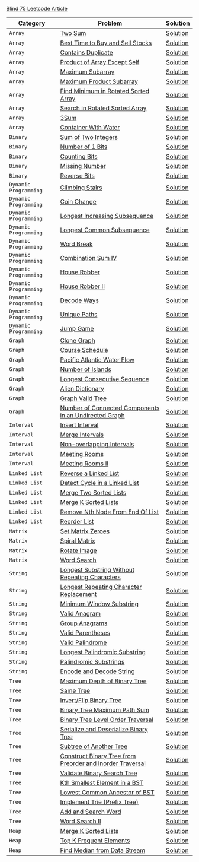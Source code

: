 [Blind 75 Leetcode Article ](https://leetcode.com/discuss/general-discussion/460599/blind-75-leetcode-questions)

| **Category**          | **Problem**                                                                                                                                           | **Solution**                                                                       |
| --------------------- | ----------------------------------------------------------------------------------------------------------------------------------------------------- | ---------------------------------------------------------------------------------- |
| `Array`               | [Two Sum](https://leetcode.com/problems/two-sum/)                                                                                                     | [Solution](./Arrays/01_two_sum.ts)                                                 |
| `Array`               | [Best Time to Buy and Sell Stocks](https://leetcode.com/problems/best-time-to-buy-and-sell-stock/)                                                    | [Solution](./Arrays/02_best_time_to_buy_and_sell_stock.ts)                         |
| `Array`               | [Contains Duplicate](https://leetcode.com/problems/contains-duplicate/)                                                                               | [Solution](./Arrays/03_contains_duplicate.ts)                                      |
| `Array`               | [Product of Array Except Self](https://leetcode.com/problems/product-of-array-except-self/)                                                           | [Solution](./Arrays/04_product_of_array_except_self.ts)                            |
| `Array`               | [Maximum Subarray](https://leetcode.com/problems/maximum-subarray/)                                                                                   | [Solution](./Arrays/05_maximum_subarray.ts)                                        |
| `Array`               | [Maximum Product Subarray](https://leetcode.com/problems/maximum-product-subarray/)                                                                   | [Solution](./Arrays/06_maximum_product_subarray.ts)                                |
| `Array`               | [Find Minimum in Rotated Sorted Array](https://leetcode.com/problems/find-minimum-in-rotated-sorted-array/)                                           | [Solution](./Arrays/07_find_minimum_in_rotated_sorted_array.ts)                    |
| `Array`               | [Search in Rotated Sorted Array](https://leetcode.com/problems/search-in-rotated-sorted-array/)                                                       | [Solution](./Arrays/08_search_in_rotated_sorted_array.ts)                          |
| `Array`               | [3Sum](https://leetcode.com/problems/3sum/)                                                                                                           | [Solution](./Arrays/09_3Sum.ts)                                                    |
| `Array`               | [Container With Water](https://leetcode.com/problems/container-with-most-water/)                                                                      | [Solution](./Arrays/10_container_with_most_water.ts)                               |
| `Binary`              | [Sum of Two Integers](https://leetcode.com/problems/sum-of-two-integers/)                                                                             | [Solution](./Binary/01_sum_of_two_integers.ts)                                     |
| `Binary`              | [Number of 1 Bits](https://leetcode.com/problems/number-of-1-bits/)                                                                                   | [Solution](./Binary/02_number_of_1_bits.ts)                                        |
| `Binary`              | [Counting Bits](https://leetcode.com/problems/counting-bits/)                                                                                         | [Solution](./Binary/03_counting_bits.ts)                                           |
| `Binary`              | [Missing Number](https://leetcode.com/problems/missing-number/)                                                                                       | [Solution](./Binary/04_missing_number.ts)                                          |
| `Binary`              | [Reverse Bits](https://leetcode.com/problems/reverse-bits/)                                                                                           | [Solution](./Binary/05_reverse_bits.ts)                                            |
| `Dynamic Programming` | [Climbing Stairs](https://leetcode.com/problems/climbing-stairs/)                                                                                     | [Solution](./Dynamic-Programming/01_climbing_stairs.ts)                            |
| `Dynamic Programming` | [Coin Change](https://leetcode.com/problems/coin-change/)                                                                                             | [Solution](./Dynamic-Programming/02_coin_change.ts)                                |
| `Dynamic Programming` | [Longest Increasing Subsequence](https://leetcode.com/problems/longest-increasing-subsequence/)                                                       | [Solution](./Dynamic-Programming/03_longest_increasing_subsequence.ts)             |
| `Dynamic Programming` | [Longest Common Subsequence](https://leetcode.com/problems/longest-common-subsequence/)                                                               | [Solution](./Dynamic-Programming/04_longest_common_subsequence.ts)                 |
| `Dynamic Programming` | [Word Break](https://leetcode.com/problems/word-break/)                                                                                               | [Solution](./Dynamic-Programming/05_word_break.ts)                                 |
| `Dynamic Programming` | [Combination Sum IV](https://leetcode.com/problems/combination-sum-iv/)                                                                               | [Solution](./Dynamic-Programming/06_combination_sum_IV.ts)                         |
| `Dynamic Programming` | [House Robber](https://leetcode.com/problems/house-robber/)                                                                                           | [Solution](./Dynamic-Programming/07_house_robber.ts)                               |
| `Dynamic Programming` | [House Robber II](https://leetcode.com/problems/house-robber-ii/)                                                                                     | [Solution](./Dynamic-Programming/08_house_robber-II.ts)                            |
| `Dynamic Programming` | [Decode Ways](https://leetcode.com/problems/decode-ways/)                                                                                             | [Solution](./Dynamic-Programming/09_decode_ways.ts)                                |
| `Dynamic Programming` | [Unique Paths](https://leetcode.com/problems/unique-paths/)                                                                                           | [Solution](./Dynamic-Programming/10_unique_paths.ts)                               |
| `Dynamic Programming` | [Jump Game](https://leetcode.com/problems/jump-game/)                                                                                                 | [Solution](./Dynamic-Programming/11_jump_game.ts)                                  |
| `Graph`               | [Clone Graph](https://leetcode.com/problems/clone-graph/)                                                                                             | [Solution](./Graph/01_clone_graph.ts)                                              |
| `Graph`               | [Course Schedule](https://leetcode.com/problems/course-schedule/)                                                                                     | [Solution](./Graph/02_course_schedule.ts)                                          |
| `Graph`               | [Pacific Atlantic Water Flow](https://leetcode.com/problems/pacific-atlantic-water-flow/)                                                             | [Solution](./Graph/03_pacific_atlantic_water_flow.ts)                              |
| `Graph`               | [Number of Islands](https://leetcode.com/problems/number-of-islands/)                                                                                 | [Solution](./Graph/04_number_of_islands.ts)                                        |
| `Graph`               | [Longest Consecutive Sequence](https://leetcode.com/problems/longest-consecutive-sequence/)                                                           | [Solution](./Graph/05_longest_consecutive_sequence.ts)                             |
| `Graph`               | [Alien Dictionary](https://leetcode.com/problems/alien-dictionary/)                                                                                   | [Solution](./Graph/06_alien_dictionary.ts)                                         |
| `Graph`               | [Graph Valid Tree](https://leetcode.com/problems/graph-valid-tree/)                                                                                   | [Solution](./Graph/07_graph_valid_tree.ts)                                         |
| `Graph`               | [Number of Connected Components in an Undirected Graph](https://leetcode.com/problems/number-of-connected-components-in-an-undirected-graph/)         | [Solution](./Graph/08_number_of_provinces.ts)                                      |
| `Interval`            | [Insert Interval](https://leetcode.com/problems/insert-interval/)                                                                                     | [Solution](./Interval/01_insert_interval.ts)                                       |
| `Interval`            | [Merge Intervals](https://leetcode.com/problems/merge-intervals/)                                                                                     | [Solution](./Interval/02_merge_intervals.ts)                                       |
| `Interval`            | [Non-overlapping Intervals](https://leetcode.com/problems/non-overlapping-intervals/)                                                                 | [Solution](./Interval/03_non_overlapping_intervals.ts)                             |
| `Interval`            | [Meeting Rooms](https://leetcode.com/problems/meeting-rooms/)                                                                                         | [Solution](./Interval/04_meeting_rooms.ts)                                         |
| `Interval`            | [Meeting Rooms II](https://leetcode.com/problems/meeting-rooms-ii/)                                                                                   | [Solution](./Interval/05_meeting_rooms_II.ts)                                      |
| `Linked List`         | [Reverse a Linked List](https://leetcode.com/problems/meeting-rooms-ii/)                                                                              | [Solution](./Linked-List/01_reverse_linked_list.ts)                                |
| `Linked List`         | [Detect Cycle in a Linked List](https://leetcode.com/problems/linked-list-cycle/)                                                                     | [Solution](./Linked-List/02_linked_list_cycle.ts)                                  |
| `Linked List`         | [Merge Two Sorted Lists](https://leetcode.com/problems/merge-two-sorted-lists/)                                                                       | [Solution](./Linked-List/03_merge_two_sorted_lists.ts)                             |
| `Linked List`         | [Merge K Sorted Lists](https://leetcode.com/problems/merge-k-sorted-lists/)                                                                           | [Solution](./Linked-List/04_merge_k_sorted_list.ts)                                |
| `Linked List`         | [Remove Nth Node From End Of List](https://leetcode.com/problems/remove-nth-node-from-end-of-list/)                                                   | [Solution](./Linked-List/05_remove_Nth_node_from_end_of_list.ts)                   |
| `Linked List`         | [Reorder List](https://leetcode.com/problems/reorder-list/)                                                                                           | [Solution](./Linked-List/06_reorder_list.ts)                                       |
| `Matrix`              | [Set Matrix Zeroes](https://leetcode.com/problems/set-matrix-zeroes/)                                                                                 | [Solution](./Matrix/01_set_matrix_zeroes.ts)                                       |
| `Matrix`              | [Spiral Matrix](https://leetcode.com/problems/spiral-matrix/)                                                                                         | [Solution](./Matrix/02_spiral_matrix.ts)                                           |
| `Matrix`              | [Rotate Image](https://leetcode.com/problems/rotate-image/)                                                                                           | [Solution](./Matrix/03_rotate_image.ts)                                            |
| `Matrix`              | [Word Search](https://leetcode.com/problems/word-search/)                                                                                             | [Solution](./Matrix/04_word-search.ts)                                             |
| `String`              | [Longest Substring Without Repeating Characters](https://leetcode.com/problems/longest-substring-without-repeating-characters/)                       | [Solution](./Strings/01_longest_substring_without_repeating_characters.ts)         |
| `String`              | [Longest Repeating Character Replacement](https://leetcode.com/problems/longest-repeating-character-replacement/)                                     | [Solution](./Strings/02_longest_repeating_character_replacement.ts)                |
| `String`              | [Minimum Window Substring](https://leetcode.com/problems/minimum-window-substring/)                                                                   | [Solution](./Strings/03_minimum_window_substring.ts)                               |
| `String`              | [Valid Anagram](https://leetcode.com/problems/valid-anagram/)                                                                                         | [Solution](./Strings/04_valid_anagram.ts)                                          |
| `String`              | [Group Anagrams](https://leetcode.com/problems/group-anagrams/)                                                                                       | [Solution](./Strings/05_group_anagrams.ts)                                         |
| `String`              | [Valid Parentheses](https://leetcode.com/problems/valid-parentheses/)                                                                                 | [Solution](./Strings/06_valid_parentheses.ts)                                      |
| `String`              | [Valid Palindrome](https://leetcode.com/problems/valid-palindrome/)                                                                                   | [Solution](./Strings/07_valid_palindrome.ts)                                       |
| `String`              | [Longest Palindromic Substring](https://leetcode.com/problems/longest-palindromic-substring/)                                                         | [Solution](./Strings/08_longest_palindrome.ts)                                     |
| `String`              | [Palindromic Substrings](https://leetcode.com/problems/palindromic-substrings/)                                                                       | [Solution](./Strings/09_palindromic_substrings.ts)                                 |
| `String`              | [Encode and Decode String](https://leetcode.com/problems/encode-and-decode-strings/)                                                                  | [Solution](./Strings/10_encode_and_decode_strings.ts)                              |
| `Tree`                | [Maximum Depth of Binary Tree](https://leetcode.com/problems/maximum-depth-of-binary-tree/)                                                           | [Solution](./Tree/01_maximum_depth_of_binary_tree.ts)                              |
| `Tree`                | [Same Tree](https://leetcode.com/problems/same-tree/)                                                                                                 | [Solution](./Tree/02_same_tree.ts)                                                 |
| `Tree`                | [Invert/Flip Binary Tree](https://leetcode.com/problems/invert-binary-tree/)                                                                          | [Solution](./Tree/03_invert_binary_tree.ts)                                        |
| `Tree`                | [Binary Tree Maximum Path Sum](https://leetcode.com/problems/binary-tree-maximum-path-sum/)                                                           | [Solution](./Tree/04_binary_tree_maximum_path_sum.ts)                              |
| `Tree`                | [Binary Tree Level Order Traversal](https://leetcode.com/problems/binary-tree-level-order-traversal/)                                                 | [Solution](./Tree/05_binary_tree_level_order_traversal.ts)                         |
| `Tree`                | [Serialize and Deserialize Binary Tree](https://leetcode.com/problems/serialize-and-deserialize-binary-tree/)                                         | [Solution](./Tree/06_serialize_and_deserialize_binary_tree.ts)                     |
| `Tree`                | [Subtree of Another Tree](https://leetcode.com/problems/subtree-of-another-tree/)                                                                     | [Solution](./Tree/07_subtree_of_another_tree.ts)                                   |
| `Tree`                | [Construct Binary Tree from Preorder and Inorder Traversal](https://leetcode.com/problems/construct-binary-tree-from-preorder-and-inorder-traversal/) | [Solution](./Tree/08_construct_binary_tree_fron_preorder_and_inorder_traversal.ts) |
| `Tree`                | [Validate Binary Search Tree](https://leetcode.com/problems/validate-binary-search-tree/)                                                             | [Solution](./Tree/09_validate_binary_search_tree.ts)                               |
| `Tree`                | [Kth Smallest Element in a BST](https://leetcode.com/problems/kth-smallest-element-in-a-bst/)                                                         | [Solution](./Tree/10_Kth_smallest_element_in_a_bst.ts)                             |
| `Tree`                | [Lowest Common Ancestor of BST](https://leetcode.com/problems/lowest-common-ancestor-of-a-binary-search-tree/)                                        | [Solution](./Tree/11_lowest_common_ancestor_of_a_binary_tree.ts)                   |
| `Tree`                | [Implement Trie (Prefix Tree)](https://leetcode.com/problems/implement-trie-prefix-tree/)                                                             | [Solution](./Tree/12_implement_trie.ts)                                            |
| `Tree`                | [Add and Search Word](https://leetcode.com/problems/add-and-search-word-data-structure-design/)                                                       | [Solution](./Tree/13_design_add_and_search_words_data_structure.ts)                |
| `Tree`                | [Word Search II](https://leetcode.com/problems/word-search-ii/)                                                                                       | [Solution](./Tree/14_word_search_II.ts)                                            |
| `Heap`                | [Merge K Sorted Lists](https://leetcode.com/problems/merge-k-sorted-lists/)                                                                           | [Solution](./Heap/01_merge_K_sorted_lists.ts)                                      |
| `Heap`                | [Top K Frequent Elements](https://leetcode.com/problems/top-k-frequent-elements/)                                                                     | [Solution](./Heap/02_top_K_frequent_elements.ts)                                   |
| `Heap`                | [Find Median from Data Stream](https://leetcode.com/problems/find-median-from-data-stream/)                                                           | [Solution](./Heap/03_find_median_from_data_stream.ts)                              |
